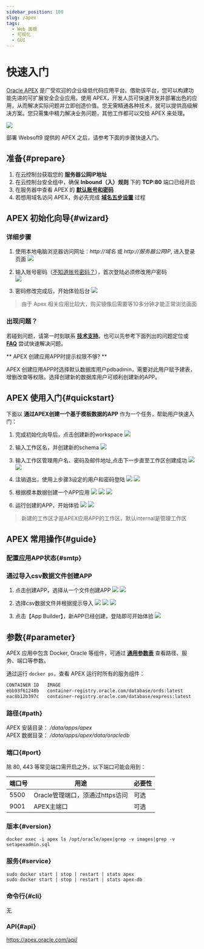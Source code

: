 ```yaml
---
sidebar_position: 100
slug: /apex
tags:
  - Web 面板
  - 可视化
  - GUI
---
```


# 快速入门

[Oracle APEX](https://apex.oracle.com/) 是广受欢迎的企业级低代码应用平台。借助该平台，您可以构建功能先进的可扩展安全企业应用。使用 APEX，开发人员可快速开发并部署出色的应用，从而解决实际问题并立即创造价值。您无需精通各种技术，就可以提供高级解决方案。您只需集中精力解决业务问题，其他工作都可以交给 APEX 来处理。

![](https://libs.websoft9.com/Websoft9/DocsPicture/en/apex/apex-main-websoft9.png)

部署 Websoft9 提供的 APEX 之后，请参考下面的步骤快速入门。

## 准备{#prepare}

1. 在云控制台获取您的 **服务器公网IP地址** 
2. 在云控制台安全组中，确保 **Inbound（入）规则** 下的 **TCP:80** 端口已经开启
3. 在服务器中查看 APEX 的 **[默认账号和密码](./user/credentials)**  
4. 若想用域名访问 APEX，务必先完成 **[域名五步设置](./administrator/domain_step)** 过程

## APEX 初始化向导{#wizard}

### 详细步骤

1. 使用本地电脑浏览器访问网址：*http://域名* 或 *http://服务器公网IP*, 进入登录页面
   ![](https://libs.websoft9.com/Websoft9/DocsPicture/en/apex/apex-init-websoft9.png)

2. 输入账号密码（[不知道账号密码？](./user/credentials)），首次登陆必须修改用户密码  
   ![](https://libs.websoft9.com/Websoft9/DocsPicture/en/apex/apex-chpwd-websoft9.png)  

3. 密码修改完成后，开始体验后台
   ![](https://libs.websoft9.com/Websoft9/DocsPicture/en/apex/apex-index-websoft9.png)    

 > 由于 Apex 相关应用比较大，购买镜像后需要等10多分钟才能正常浏览画面
 
### 出现问题？

若碰到问题，请第一时刻联系 **[技术支持](./helpdesk)**。也可以先参考下面列出的问题定位或  **[FAQ](./faq#setup)** 尝试快速解决问题。

** APEX 创建应用APP时提示权限不够? **

APEX 创建应用APP时选择默认数据库用户pdbadmin，需要对此用户赋予建表，增删改查等权限。选择创建新的数据库用户可顺利创建新的APP。

## APEX 使用入门{#quickstart}

下面以 **通过APEX创建一个基于模板数据的APP** 作为一个任务，帮助用户快速入门：

1. 完成初始化向导后，点击创建新的workspace
   ![](https://libs.websoft9.com/Websoft9/DocsPicture/en/apex/apex-createwp-websoft9.png)

2. 输入工作区名，并创建新的schema
   ![](https://libs.websoft9.com/Websoft9/DocsPicture/en/apex/apex-createschema-websoft9.png)

3. 输入工作区管理用户名、密码及邮件地址,点击下一步直至工作区创建成功
   ![](https://libs.websoft9.com/Websoft9/DocsPicture/en/apex/apex-createuser-websoft9.png)
   ![](https://libs.websoft9.com/Websoft9/DocsPicture/en/apex/apex-createdone-websoft9.png)

4. 注销退出，使用上步骤3设定的用户和密码登陆
   ![](https://libs.websoft9.com/Websoft9/DocsPicture/en/apex/apex-exit-websoft9.png)
   ![](https://libs.websoft9.com/Websoft9/DocsPicture/en/apex/apex-applogin-websoft9.png)

5. 根据模本数据创建一个APP应用
   ![](https://libs.websoft9.com/Websoft9/DocsPicture/en/apex/apex-appcreate-websoft9.png)
   ![](https://libs.websoft9.com/Websoft9/DocsPicture/en/apex/apex-appinstall-websoft9.png)
   ![](https://libs.websoft9.com/Websoft9/DocsPicture/en/apex/apex-template-websoft9.png)

6. 运行创建的APP，开始体验
   ![](https://libs.websoft9.com/Websoft9/DocsPicture/en/apex/apex-runapp-websoft9.png)
   ![](https://libs.websoft9.com/Websoft9/DocsPicture/en/apex/apex-appok-websoft9.png)

  > 新建的工作区才是APEX应用APP的工作区，默认internal是管理工作区

## APEX 常用操作{#guide}

### 配置应用APP状态{#smtp}

### 通过导入csv数据文件创建APP

1. 点击创建APP，选择从一个文件创建APP
   ![](https://libs.websoft9.com/Websoft9/DocsPicture/en/apex/apex-imp01-websoft9.png)
   ![](https://libs.websoft9.com/Websoft9/DocsPicture/en/apex/apex-imp02-websoft9.png)

2. 选择csv数据文件并根据提示导入
   ![](https://libs.websoft9.com/Websoft9/DocsPicture/en/apex/apex-imp03-websoft9.png)
   ![](https://libs.websoft9.com/Websoft9/DocsPicture/en/apex/apex-imp04-websoft9.png)
   ![](https://libs.websoft9.com/Websoft9/DocsPicture/en/apex/apex-imp05-websoft9.png)

3. 点击【App Builder】，新APP已经创建，登陆即可开始体验
   ![](https://libs.websoft9.com/Websoft9/DocsPicture/en/apex/apex-imp06-websoft9.png)

## 参数{#parameter}

APEX 应用中包含 Docker, Oracle 等组件，可通过 **[通用参数表](./administrator/parameter)** 查看路径、服务、端口等参数。 

通过运行 `docker ps`，查看 APEX 运行时所有的服务组件：   

```bash
CONTAINER ID   IMAGE                                                   COMMAND                  CREATED             STATUS                       PORTS                                                                                  NAMES
ebb93f61248b   container-registry.oracle.com/database/ords:latest      "/bin/bash -c 'echo …"   About an hour ago   Up About an hour             0.0.0.0:9001->8181/tcp, :::9001->8181/tcp                                              apex
eac8b12b397c   container-registry.oracle.com/database/express:latest   "/bin/sh -c 'exec $O…"   About an hour ago   Up About an hour (healthy)   0.0.0.0:1521->1521/tcp, :::1521->1521/tcp, 0.0.0.0:5500->5500/tcp, :::5500->5500/tcp   apex-db
```

### 路径{#path}
   
APEX 安装目录： */data/apps/apex*  
APEX 数据目录： */data/apps/apex/data/oracledb*

### 端口{#port}

除 80, 443 等常见端口需开启之外，以下端口可能会用到：  

| 端口号 | 用途                                          | 必要性 |
| ------ | --------------------------------------------- | ------ |
| 5500   | Oracle管理端口，须通过https访问 | 可选   |
| 9001   | APEX主端口 | 可选   |

### 版本{#version}
```shell
docker exec -i apex ls /opt/oracle/apex|grep -v images|grep -v setapexadmin.sql
```

### 服务{#service}

```shell
sudo docker start | stop | restart | stats apex
sudo docker start | stop | restart | stats apex-db
```

### 命令行{#cli}

无

### API{#api}

https://apex.oracle.com/api/